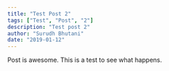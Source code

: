 ```yaml
---
title: "Test Post 2"
tags: ["Test", "Post", "2"]
description: "Test post 2"
author: "Surudh Bhutani"
date: "2019-01-12"
---
```


Post is awesome.
This is a test to see what happens.
